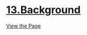 # [13.Background](https://iamwatchdogs.github.io/Front-end/HTML_CSS/Practice/13.Background/)

[View the Page](https://iamwatchdogs.github.io/Front-end/HTML_CSS/Practice/13.Background/ "View this Page")